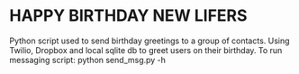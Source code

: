 # HAPPY BIRTHDAY NEW LIFERS 
Python script used to send birthday greetings to a group of contacts.  Using Twilio, Dropbox and local sqlite db to greet users on their birthday.
To run messaging script:
python send_msg.py -h

